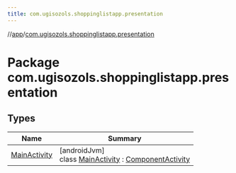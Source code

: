 ```yaml
---
title: com.ugisozols.shoppinglistapp.presentation
---
```

//[app](../../index.html)/[com.ugisozols.shoppinglistapp.presentation](index.html)



# Package com.ugisozols.shoppinglistapp.presentation



## Types


| Name | Summary |
|---|---|
| [MainActivity](-main-activity/index.html) | [androidJvm]<br>class [MainActivity](-main-activity/index.html) : [ComponentActivity](https://developer.android.com/reference/kotlin/androidx/activity/ComponentActivity.html) |

